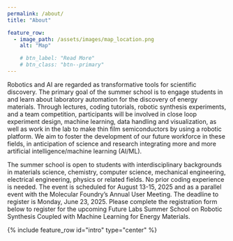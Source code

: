 ```yaml
---
permalink: /about/
title: "About"

feature_row:
  - image_path: /assets/images/map_location.png
    alt: "Map"

    # btn_label: "Read More"
    # btn_class: "btn--primary"
---
```


Robotics and AI are regarded as transformative tools for scientific discovery. The primary goal of the summer school is to engage students in and learn about laboratory automation for the discovery of energy materials. Through lectures, coding tutorials, robotic synthesis experiments, and a team competition, participants will be involved in close loop experiment design, machine learning, data handling and visualization, as well as work in the lab to make thin film semiconductors by using a robotic platform. We aim to foster the development of our future workforce in these fields, in anticipation of science and research integrating more and more artificial intelligence/machine learning (AI/ML).  

The summer school is open to students with interdisciplinary backgrounds in materials science, chemistry, computer science, mechanical engineering, electrical engineering, physics or related fields. No prior coding experience is needed. The event is scheduled for August 13-15, 2025 and as a parallel event with the Molecular Foundry’s Annual User Meeting. 
The deadline to register is Monday, June 23, 2025. Please complete the registration form below to register for the upcoming Future Labs Summer School on Robotic Synthesis Coupled with Machine Learning for Energy Materials.


{% include feature_row id="intro" type="center" %}
<!-- ![image-center](/assets/images/bio-photo.jpg){: .align-center} -->

